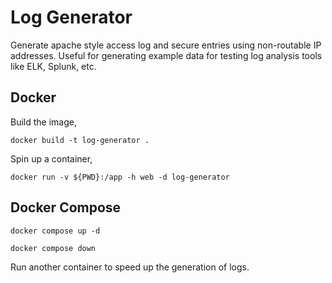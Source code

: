 # Log Generator

Generate apache style access log and secure entries using non-routable IP addresses. Useful for generating example data for testing log analysis tools like ELK, Splunk, etc.

## Docker

Build the image,

```
docker build -t log-generator .
```

Spin up a container,

```
docker run -v ${PWD}:/app -h web -d log-generator 
```

## Docker Compose

```
docker compose up -d

docker compose down
```

Run another container to speed up the generation of logs.